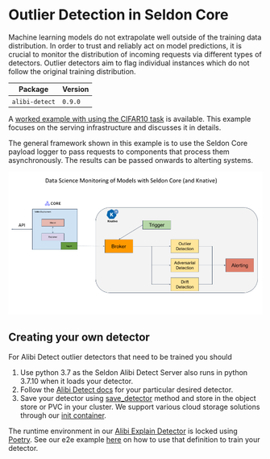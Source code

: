 # Outlier Detection in Seldon Core

Machine learning models do not extrapolate well outside of the training data distribution. In order to trust and reliably act on model predictions, it is crucial to monitor the distribution of incoming requests via different types of detectors. Outlier detectors aim to flag individual instances which do not follow the original training distribution.


| Package | Version |
| ------ | ----- |
| `alibi-detect` | `0.9.0` |


A [worked example with using the CIFAR10 task](../examples/outlier_cifar10.html) is available. This example focuses on the serving infrastructure and discusses it in details.

The general framework shown in this example is to use the Seldon Core payload logger to pass requests to components that process them asynchronously. The results can be passed onwards to alterting systems.

![Example architecture](../images/analytics.png)



## Creating your own detector

For Alibi Detect outlier detectors that need to be trained you should

 1. Use python 3.7 as the Seldon Alibi Detect Server also runs in python 3.7.10 when it loads your detector.
 1. Follow the [Alibi Detect docs](https://docs.seldon.ai/alibi-detect) for your particular desired detector.
 1. Save your detector using [save_detector](https://docs.seldon.ai/alibi-detect/saving) method and store in the object store or PVC in your cluster. We support various cloud storage solutions through our [init container](../servers/overview.md).

The runtime environment in our [Alibi Explain Detector](https://github.com/SeldonIO/seldon-core/tree/master/components/alibi-detect-server) is locked using [Poetry](https://python-poetry.org/). See our e2e example [here](../notebooks/cifar10_od_poetry.md) on how to use that definition to train your detector.
